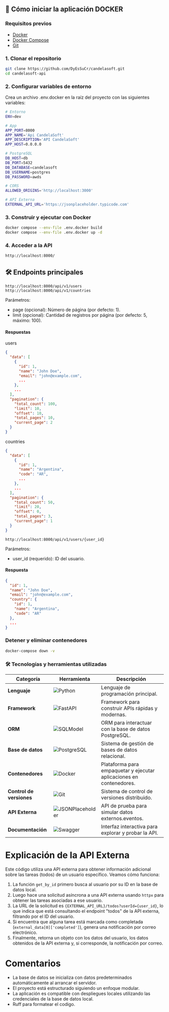 ## 🚀 **Cómo iniciar la aplicación DOCKER**

### **Requisitos previos**
- [Docker](https://docs.docker.com/get-docker/)
- [Docker Compose](https://docs.docker.com/compose/install/)
- [Git](https://git-scm.com/)


### **1. Clonar el repositorio**
```bash
git clone https://github.com/DyEsSuCr/candelasoft.git
cd candelasoft-api
```

### **2. Configurar variables de entorno**
Crea un archivo .env.docker en la raíz del proyecto con las siguientes variables:

```bash
# Entorno
ENV=dev

# App
APP_PORT=8000
APP_NAME='Api CandelaSoft'
APP_DESCRIPTION='API CandelaSoft'
APP_HOST=0.0.0.0

# PostgreSQL
DB_HOST=db
DB_PORT=5432
DB_DATABASE=candelasoft
DB_USERNAME=postgres
DB_PASSWORD=awds

# CORS
ALLOWED_ORIGINS='http://localhost:3000'

# API Externa
EXTERNAL_API_URL='https://jsonplaceholder.typicode.com'
```


### **3. Construir y ejecutar con Docker**

```bash
docker compose --env-file .env.docker build
docker compose --env-file .env.docker up -d
```


### **4. Acceder a la API**
```bash
http://localhost:8000/
```

## 🛠 **Endpoints principales**
```http
http://localhost:8000/api/v1/users
http://localhost:8000/api/v1/countries
```
Parámetros:
   - page (opcional): Número de página (por defecto: 1).
   - limit (opcional): Cantidad de registros por página (por defecto: 5, máximo: 100).

#### Respuestas

 users
```json
{
  "data": [
    {
      "id": 1,
      "name": "John Doe",
      "email": "john@example.com",
      ...
    },
    ...
  ],
  "pagination": {
    "total_count": 100,
    "limit": 10,
    "offset": 10,
    "total_pages": 10,
    "current_page": 2
  }
}
```

countries
```json
{
  "data": [
    {
      "id": 1,
      "name": "Argentina",
      "code": "AR",
      ...
    },
    ...
  ],
  "pagination": {
    "total_count": 50,
    "limit": 20,
    "offset": 0,
    "total_pages": 3,
    "current_page": 1
  }
}
```

```http
http://localhost:8000/api/v1/users/{user_id}
```
Parámetros:
   - user_id (requerido): ID del usuario.

#### Respuesta
```json
{
  "id": 1,
  "name": "John Doe",
  "email": "john@example.com",
  "country": {
    "id": 1,
    "name": "Argentina",
    "code": "AR"
  },
  ...
}
```

### **Detener y eliminar contenedores**
```bash
docker-compose down -v
```


### 🛠 **Tecnologías y herramientas utilizadas**

| **Categoría** | **Herramienta** | **Descripción** |
|---------------|-----------------|-----------------|
| **Lenguaje** | ![Python](https://img.shields.io/badge/Python-3776AB?style=flat&logo=python&logoColor=white) | Lenguaje de programación principal. |
| **Framework** | ![FastAPI](https://img.shields.io/badge/FastAPI-005571?style=flat&logo=fastapi)  | Framework para construir APIs rápidas y modernas. |
| **ORM** | ![SQLModel](https://img.shields.io/badge/SQLModel-000000?style=flat)            | ORM para interactuar con la base de datos PostgreSQL. |
| **Base de datos** | ![PostgreSQL](https://img.shields.io/badge/PostgreSQL-316192?style=flat&logo=postgresql&logoColor=white) | Sistema de gestión de bases de datos relacional. |
| **Contenedores** | ![Docker](https://img.shields.io/badge/Docker-2CA5E0?style=flat&logo=docker&logoColor=white) | Plataforma para empaquetar y ejecutar aplicaciones en contenedores. |
| **Control de versiones** | ![Git](https://img.shields.io/badge/Git-F05032?style=flat&logo=git&logoColor=white) | Sistema de control de versiones distribuido. |
| **API Externa** | ![JSONPlaceholder](https://img.shields.io/badge/JSONPlaceholder-000000?style=flat) | API de prueba para simular datos externos.eventos.                             |
| **Documentación** | ![Swagger](https://img.shields.io/badge/Swagger-85EA2D?style=flat&logo=swagger&logoColor=black) | Interfaz interactiva para explorar y probar la API. |


# Explicación de la API Externa

Este código utiliza una API externa para obtener información adicional sobre las tareas (todos) de un usuario específico. Veamos cómo funciona:

1. La función `get_by_id` primero busca al usuario por su ID en la base de datos local.
2. Luego hace una solicitud asíncrona a una API externa usando `httpx` para obtener las tareas asociadas a ese usuario.
3. La URL de la solicitud es `{EXTERNAL_API_URL}/todos?userId={user_id}`, lo que indica que está consultando el endpoint "todos" de la API externa, filtrando por el ID del usuario.
4. Si encuentra que alguna tarea está marcada como completada (`external_data[0]['completed']`), genera una notificación por correo electrónico.
5. Finalmente, retorna un objeto con los datos del usuario, los datos obtenidos de la API externa y, si corresponde, la notificación por correo.


# Comentarios

* La base de datos se inicializa con datos predeterminados automáticamente al arrancar el servidor.
* El proyecto está estructurado siguiendo un enfoque modular.
* La aplicación es compatible con despliegues locales utilizando las credenciales de la base de datos local.
* Ruff para formatear el codigo.